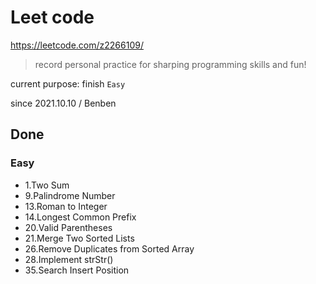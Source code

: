 # Leet code

https://leetcode.com/z2266109/

> record personal practice for sharping programming skills and fun!

current purpose: finish `Easy`

since 2021.10.10 / Benben

## Done

### Easy

- 1.Two Sum
- 9.Palindrome Number
- 13.Roman to Integer
- 14.Longest Common Prefix
- 20.Valid Parentheses
- 21.Merge Two Sorted Lists
- 26.Remove Duplicates from Sorted Array
- 28.Implement strStr()
- 35.Search Insert Position 
